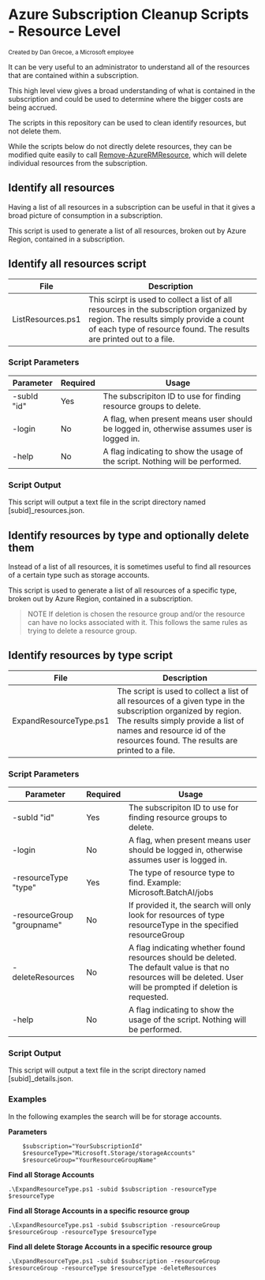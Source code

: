 # Azure Subscription Cleanup Scripts - Resource Level
<sup>Created by Dan Grecoe, a Microsoft employee</sup>

It can be very useful to an administrator to understand all of the resources that are contained within a subscription. 

This high level view gives a broad understanding of what is contained in the subscription and could be used to determine where the bigger costs are being accrued. 

The scripts in this repository can be used to clean identify resources, but not delete them.

While the scripts below do not directly delete resources, they can be modified quite easily to call [Remove-AzureRMResource](https://docs.microsoft.com/en-us/powershell/module/azurerm.resources/remove-azurermresource?view=azurermps-6.13.0), which will delete individual resources from the subscription.

## Identify all resources
Having a list of all resources in a subscription can be useful in that it gives a broad picture of consumption in a subscription. 

This script is used to generate a list of all resources, broken out by Azure Region, contained in a subscription.

## Identify all resources script

|File|Description|
|--------------------|------------------------|              
| ListResources.ps1|	This scirpt is used to collect a list of all resources in the subscription organized by region. The results simply provide a count of each type of resource found. The results are printed out to a file.|


### Script Parameters
|Parameter |Required|Usage|
|--------------------|---------|-----------------------|
|-subId "id"| Yes|	The subscripiton ID to use for finding resource groups to delete.| 
|-login| No| A flag, when present means user should be logged in, otherwise assumes user is logged in.|
|-help|	No| A flag indicating to show the usage of the script. Nothing will be performed.|

### Script Output
This script will output a text file in the script directory named [subid]_resources.json.

## Identify resources by type and optionally delete them
Instead of a list of all resources, it is sometimes useful to find all resources of a certain type such as storage accounts. 

This script is used to generate a list of all resources of a specific type, broken out by Azure Region, contained in a subscription.

>NOTE If deletion is chosen the resource group and/or the resource can have no locks associated with it. This follows the same rules as trying to delete a resource group. 

## Identify resources by type script
|File|Description|
|--------------------|------------------------|              
| ExpandResourceType.ps1|	The script is used to collect a list of all resources of a given type in the subscription organized by region. The results simply provide a list of names and resource id of the resources found. The results are printed to a file.|



### Script Parameters
|Parameter |Required|Usage|
|--------------------|---------|-----------------------|
|-subId "id"| Yes|	The subscripiton ID to use for finding resource groups to delete.| 
|-login| No| A flag, when present means user should be logged in, otherwise assumes user is logged in.|
|-resourceType "type"| Yes| The type of resource type to find. Example: Microsoft.BatchAI/jobs|
|-resourceGroup "groupname"| No| If provided it, the search will only look for resources of type resourceType in the specified resourceGroup|
|-deleteResources | No| A flag indicating whether found resources should be deleted. The default value is that no resources will be deleted. User will be prompted if deletion is requested.|
|-help|	No| A flag indicating to show the usage of the script. Nothing will be performed.|

### Script Output
This script will output a text file in the script directory named [subid]_details.json.

### Examples

In the following examples the search will be for storage accounts.

<b> Parameters </b>
```
    $subscription="YourSubscriptionId"
    $resourceType="Microsoft.Storage/storageAccounts"
    $resourceGroup="YourResourceGroupName"
```

<b>Find all Storage Accounts </b>
```
.\ExpandResourceType.ps1 -subid $subscription -resourceType $resourceType
```

<b>Find all Storage Accounts in a specific resource group</b>
```
.\ExpandResourceType.ps1 -subid $subscription -resourceGroup $resourceGroup -resourceType $resourceType
```

<b>Find all delete Storage Accounts in a specific resource group</b>
```
.\ExpandResourceType.ps1 -subid $subscription -resourceGroup $resourceGroup -resourceType $resourceType -deleteResources
```
